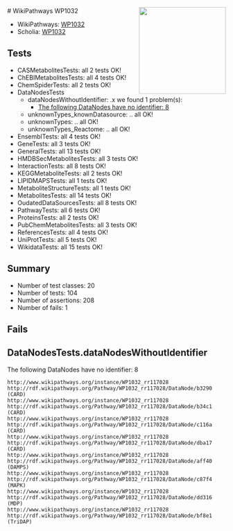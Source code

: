 <img style="float: right; width: 200px" src="https://upload.wikimedia.org/wikipedia/commons/thumb/8/83/Wplogo_with_text_500.png/640px-Wplogo_with_text_500.png" />
# WikiPathways WP1032

* WikiPathways: [WP1032](https://new.wikipathways.org/pathways/WP1032)
* Scholia: [WP1032](https://scholia.toolforge.org/wikipathways/WP1032)
## Tests
* CASMetabolitesTests: all 2 tests OK!
* ChEBIMetabolitesTests: all 4 tests OK!
* ChemSpiderTests: all 2 tests OK!
* DataNodesTests
    * dataNodesWithoutIdentifier: .x we found 1 problem(s):
        * [The following DataNodes have no identifier: 8](#d2d32fa7)
    * unknownTypes_knownDatasource: .. all OK!
    * unknownTypes: .. all OK!
    * unknownTypes_Reactome: .. all OK!
* EnsemblTests: all 4 tests OK!
* GeneTests: all 3 tests OK!
* GeneralTests: all 13 tests OK!
* HMDBSecMetabolitesTests: all 3 tests OK!
* InteractionTests: all 8 tests OK!
* KEGGMetaboliteTests: all 2 tests OK!
* LIPIDMAPSTests: all 1 tests OK!
* MetaboliteStructureTests: all 1 tests OK!
* MetabolitesTests: all 14 tests OK!
* OudatedDataSourcesTests: all 8 tests OK!
* PathwayTests: all 6 tests OK!
* ProteinsTests: all 2 tests OK!
* PubChemMetabolitesTests: all 3 tests OK!
* ReferencesTests: all 4 tests OK!
* UniProtTests: all 5 tests OK!
* WikidataTests: all 15 tests OK!


## Summary

* Number of test classes: 20
* Number of tests: 104
* Number of assertions: 208
* Number of fails: 1

## Fails

<a name="d2d32fa7" />

## DataNodesTests.dataNodesWithoutIdentifier

The following DataNodes have no identifier: 8
```
http://www.wikipathways.org/instance/WP1032_rr117028 http://rdf.wikipathways.org/Pathway/WP1032_rr117028/DataNode/b3290 (CARD)
http://www.wikipathways.org/instance/WP1032_rr117028 http://rdf.wikipathways.org/Pathway/WP1032_rr117028/DataNode/b34c1 (CARD)
http://www.wikipathways.org/instance/WP1032_rr117028 http://rdf.wikipathways.org/Pathway/WP1032_rr117028/DataNode/c116a (CARD)
http://www.wikipathways.org/instance/WP1032_rr117028 http://rdf.wikipathways.org/Pathway/WP1032_rr117028/DataNode/dba17 (CARD)
http://www.wikipathways.org/instance/WP1032_rr117028 http://rdf.wikipathways.org/Pathway/WP1032_rr117028/DataNode/aff40 (DAMPS)
http://www.wikipathways.org/instance/WP1032_rr117028 http://rdf.wikipathways.org/Pathway/WP1032_rr117028/DataNode/c87f4 (MAPK)
http://www.wikipathways.org/instance/WP1032_rr117028 http://rdf.wikipathways.org/Pathway/WP1032_rr117028/DataNode/dd316 (MDP)
http://www.wikipathways.org/instance/WP1032_rr117028 http://rdf.wikipathways.org/Pathway/WP1032_rr117028/DataNode/bf8e1 (TriDAP)
```

